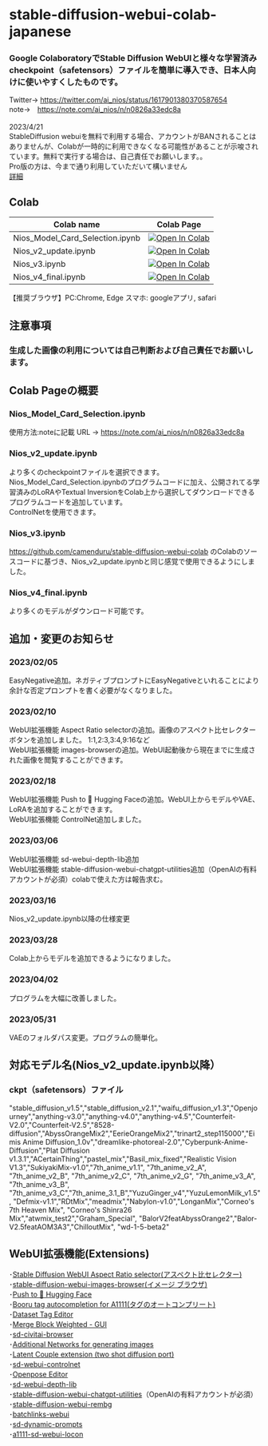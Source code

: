# stable-diffusion-webui-colab-japanese

### Google ColaboratoryでStable Diffusion WebUIと様々な学習済みcheckpoint（safetensors）ファイルを簡単に導入でき、日本人向けに使いやすくしたものです。
 Twitter→ https://twitter.com/ai_nios/status/1617901380370587654 <br>
 note→　https://note.com/ai_nios/n/n0826a33edc8a<br>
 <br>
 2023/4/21 <br>
StableDiffusion webuiを無料で利用する場合、アカウントがBANされることはありませんが、Colabが一時的に利用できなくなる可能性があることが示唆されています。無料で実行する場合は、自己責任でお願いします。。<br>
Pro版の方は、今まで通り利用していただいて構いません<br>
[詳細](https://research.google.com/colaboratory/faq.html#limitations-and-restrictions)
## Colab
| Colab name | Colab Page |
| --- | --- |
Nios_Model_Card_Selection.ipynb | [![Open In Colab](https://colab.research.google.com/assets/colab-badge.svg)](https://colab.research.google.com/github/AI-Nios/Nios-stable-diffusion-webui-colab-japan/blob/main/Nios_Model_Card_Selection.ipynb)  
Nios_v2_update.ipynb | [![Open In Colab](https://colab.research.google.com/assets/colab-badge.svg)](https://colab.research.google.com/github/AI-Nios/Nios-stable-diffusion-webui-colab-japan/blob/main/Nios_v2_update.ipynb) 
Nios_v3.ipynb | [![Open In Colab](https://colab.research.google.com/assets/colab-badge.svg)](https://colab.research.google.com/github/AI-Nios/Nios-stable-diffusion-webui-colab-japan/blob/main/Nios_v3.ipynb) 
Nios_v4_final.ipynb |  [![Open In Colab](https://colab.research.google.com/assets/colab-badge.svg)](https://colab.research.google.com/github/AI-Nios/stable-diffusion-webui-colab-japanese/blob/main/Nios_v4_final.ipynb) 

【推奨ブラウザ】PC:Chrome, Edge スマホ: googleアプリ, safari<br>

## 注意事項
###  生成した画像の利用については自己判断および自己責任でお願いします。

## Colab Pageの概要
### Nios_Model_Card_Selection.ipynb
使用方法:noteに記載 URL → https://note.com/ai_nios/n/n0826a33edc8a 
### Nios_v2_update.ipynb
より多くのcheckpointファイルを選択できます。
Nios_Model_Card_Selection.ipynbのプログラムコードに加え、公開されてる学習済みのLoRAやTextual InversionをColab上から選択してダウンロードできるプログラムコードを追加しています。<br>
ControlNetを使用できます。<br>
### Nios_v3.ipynb
https://github.com/camenduru/stable-diffusion-webui-colab のColabのソースコードに基づき、Nios_v2_update.ipynbと同じ感覚で使用できるようにしました。<br>
### Nios_v4_final.ipynb
より多くのモデルがダウンロード可能です。<br>
## 追加・変更のお知らせ
### 2023/02/05<br>
EasyNegative追加。ネガティブプロンプトにEasyNegativeといれることにより余計な否定プロンプトを書く必要がなくなりました。<br>
### 2023/02/10<br>
WebUI拡張機能 Aspect Ratio selectorの追加。画像のアスペクト比セレクターボタンを追加しました。 1:1,2:3,3:4,9:16など<br>
WebUI拡張機能 images-browserの追加。WebUI起動後から現在までに生成された画像を閲覧することができます。<br>
### 2023/02/18<br>
WebUI拡張機能 Push to 🤗 Hugging Faceの追加。WebUI上からモデルやVAE、LoRAを追加することができます。<br>
WebUI拡張機能 ControlNet追加しました。<br>
### 2023/03/06<br>
WebUI拡張機能 sd-webui-depth-lib追加<br>
WebUI拡張機能 stable-diffusion-webui-chatgpt-utilities追加（OpenAIの有料アカウントが必須）colabで使えた方は報告求む。<br>
### 2023/03/16<br>
Nios_v2_update.ipynb以降の仕様変更<br>
### 2023/03/28<br>
Colab上からモデルを追加できるようになりました。
### 2023/04/02<br>
プログラムを大幅に改善しました。
### 2023/05/31<br>
VAEのフォルダパス変更。プログラムの簡単化。
## 対応モデル名(Nios_v2_update.ipynb以降）<br>
### ckpt（safetensors）ファイル<br>
"stable_diffusion_v1.5","stable_diffusion_v2.1","waifu_diffusion_v1.3","Openjourney","anything-v3.0","anything-v4.0","anything-v4.5","Counterfeit-V2.0","Counterfeit-V2.5","8528-diffusion","AbyssOrangeMix2","EerieOrangeMix2","trinart2_step115000","Eimis Anime Diffusion_1.0v","dreamlike-photoreal-2.0","Cyberpunk-Anime-Diffusion","Plat Diffusion v1.3.1","ACertainThing","pastel_mix","Basil_mix_fixed","Realistic Vision V1.3","SukiyakiMix-v1.0","7th_anime_v1.1", "7th_anime_v2_A", "7th_anime_v2_B", "7th_anime_v2_C", "7th_anime_v2_G", "7th_anime_v3_A", "7th_anime_v3_B", "7th_anime_v3_C","7th_anime_3.1_B","YuzuGinger_v4","YuzuLemonMilk_v1.5", "Defmix-v1.1","RDtMix","meadmix","Nabylon-v1.0","LonganMix","Corneo's 7th Heaven Mix", "Corneo's Shinra26 Mix","atwmix_test2","Graham_Special", "BalorV2featAbyssOrange2","Balor-V2.5featAOM3A3","ChilloutMix", "wd-1-5-beta2"

## WebUI拡張機能(Extensions)
･[Stable Diffusion WebUI Aspect Ratio selector(アスペクト比セレクター)](https://github.com/alemeliTwitters/sd-webui-ar)<br>
･[stable-diffusion-webui-images-browser(イメージ ブラウザ)](https://github.com/yfszzx/stable-diffusion-webui-images-browser)<br>
･[Push to 🤗 Hugging Face](https://github.com/camenduru/stable-diffusion-webui-huggingface)<br>
･[Booru tag autocompletion for A1111(タグのオートコンプリート)](https://github.com/DominikDoom/a1111-sd-webui-tagcomplete)<br>
･[Dataset Tag Editor](https://github.com/toshiaki1729/stable-diffusion-webui-dataset-tag-editor)<br>
･[Merge Block Weighted - GUI](https://github.com/bbc-mc/sdweb-merge-block-weighted-gui)<br>
･[sd-civitai-browser](https://github.com/camenduru/sd-civitai-browser)<br>
･[Additional Networks for generating images](https://github.com/kohya-ss/sd-webui-additional-networks)<br>
･[Latent Couple extension (two shot diffusion port)](https://github.com/opparco/stable-diffusion-webui-two-shot)<br>
･[sd-webui-controlnet](https://github.com/Mikubill/sd-webui-controlnet)<br>
･[Openpose Editor](https://github.com/camenduru/openpose-editor)<br>
･[sd-webui-depth-lib](https://github.com/jexom/sd-webui-depth-lib)<br>
･[stable-diffusion-webui-chatgpt-utilities](https://github.com/hallatore/stable-diffusion-webui-chatgpt-utilities)（OpenAIの有料アカウントが必須）<br>
･[stable-diffusion-webui-rembg](https://github.com/AUTOMATIC1111/stable-diffusion-webui-rembg)<br>
･[batchlinks-webui](https://github.com/etherealxx/batchlinks-webui)<br>
･[sd-dynamic-prompts](https://github.com/adieyal/sd-dynamic-promp)<br>
･[a1111-sd-webui-locon](https://github.com/KohakuBlueleaf/a1111-sd-webui-locon)<br>
